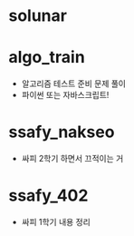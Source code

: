 # solunar

# algo_train
- 알고리즘 테스트 준비 문제 풀이
- 파이썬 또는 자바스크립트!

# ssafy_nakseo
- 싸피 2학기 하면서 끄적이는 거

# ssafy_402
- 싸피 1학기 내용 정리